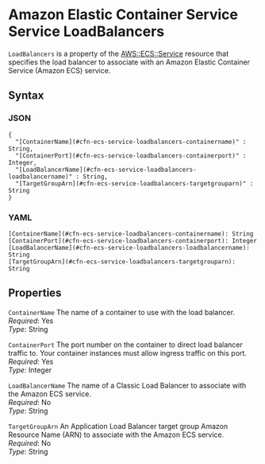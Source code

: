 # Amazon Elastic Container Service Service LoadBalancers<a name="aws-properties-ecs-service-loadbalancers"></a>

`LoadBalancers` is a property of the [AWS::ECS::Service](aws-resource-ecs-service.md) resource that specifies the load balancer to associate with an Amazon Elastic Container Service \(Amazon ECS\) service\.

## Syntax<a name="w13ab1c21c10d117c17c25b5"></a>

### JSON<a name="aws-properties-ecs-service-loadbalancers-syntax.json"></a>

```
{
  "[ContainerName](#cfn-ecs-service-loadbalancers-containername)" : String,
  "[ContainerPort](#cfn-ecs-service-loadbalancers-containerport)" : Integer,
  "[LoadBalancerName](#cfn-ecs-service-loadbalancers-loadbalancername)" : String,
  "[TargetGroupArn](#cfn-ecs-service-loadbalancers-targetgrouparn)" : String
}
```

### YAML<a name="aws-properties-ecs-service-loadbalancers-syntax.yaml"></a>

```
[ContainerName](#cfn-ecs-service-loadbalancers-containername): String
[ContainerPort](#cfn-ecs-service-loadbalancers-containerport): Integer
[LoadBalancerName](#cfn-ecs-service-loadbalancers-loadbalancername): String
[TargetGroupArn](#cfn-ecs-service-loadbalancers-targetgrouparn): String
```

## Properties<a name="w13ab1c21c10d117c17c25b7"></a>

`ContainerName`  <a name="cfn-ecs-service-loadbalancers-containername"></a>
The name of a container to use with the load balancer\.  
*Required*: Yes  
*Type*: String

`ContainerPort`  <a name="cfn-ecs-service-loadbalancers-containerport"></a>
The port number on the container to direct load balancer traffic to\. Your container instances must allow ingress traffic on this port\.  
*Required*: Yes  
*Type*: Integer

`LoadBalancerName`  <a name="cfn-ecs-service-loadbalancers-loadbalancername"></a>
The name of a Classic Load Balancer to associate with the Amazon ECS service\.  
*Required*: No  
*Type*: String

`TargetGroupArn`  <a name="cfn-ecs-service-loadbalancers-targetgrouparn"></a>
An Application Load Balancer target group Amazon Resource Name \(ARN\) to associate with the Amazon ECS service\.  
*Required*: No  
*Type*: String